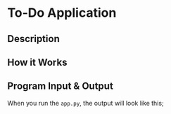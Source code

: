 # To-Do Application

## Description


## How it Works


## Program Input & Output

When you run the `app.py`, the output will look like this;

```

